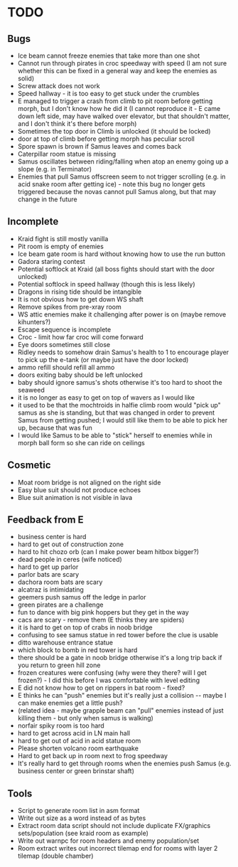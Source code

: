 TODO
====

Bugs
----

* Ice beam cannot freeze enemies that take more than one shot
* Cannot run through pirates in croc speedway with speed (I am not sure
    whether this can be fixed in a general way and keep the enemies as
    solid)
* Screw attack does not work
* Speed hallway - it is too easy to get stuck under the crumbles
* E managed to trigger a crash from climb to pit room before getting
    morph, but I don't know how he did it (I cannot reproduce it - E
    came down left side, may have walked over elevator, but that
    shouldn't matter, and I don't think it's there before morph)
* Sometimes the top door in Climb is unlocked (it should be locked)
* door at top of climb before getting morph has peculiar scroll
* Spore spawn is brown if Samus leaves and comes back
* Caterpillar room statue is missing
* Samus oscillates between riding/falling when atop an enemy going up a
    slope (e.g. in Terminator)
* Enemies that pull Samus offscreen seem to not trigger scrolling (e.g.
    in acid snake room after getting ice) - note this bug no longer gets
    triggered because the novas cannot pull Samus along, but that may
    change in the future

Incomplete
----------

* Kraid fight is still mostly vanilla
* Pit room is empty of enemies
* Ice beam gate room is hard without knowing how to use the run button
* Gadora staring contest
* Potential softlock at Kraid (all boss fights should start with the
    door unlocked)
* Potential softlock in speed hallway (though this is less likely)
* Dragons in rising tide should be intangible
* It is not obvious how to get down WS shaft
* Remove spikes from pre-xray room
* WS attic enemies make it challenging after power is on (maybe remove
  kihunters?)
* Escape sequence is incomplete
* Croc - limit how far croc will come forward
* Eye doors sometimes still close
* Ridley needs to somehow drain Samus's health to 1 to encourage player
    to pick up the e-tank (or maybe just have the door locked)
* ammo refill should refill all ammo
* doors exiting baby should be left unlocked
* baby should ignore samus's shots otherwise it's too hard to shoot the
    seaweed
* it is no longer as easy to get on top of wavers as I would like
* it used to be that the mochtroids in halfie climb room would "pick up"
    samus as she is standing, but that was changed in order to prevent
    Samus from getting pushed; I would still like them to be able to
    pick her up, because that was fun
* I would like Samus to be able to "stick" herself to enemies while in
    morph ball form so she can ride on ceilings

Cosmetic
--------

* Moat room bridge is not aligned on the right side
* Easy blue suit should not produce echoes
* Blue suit animation is not visible in lava

Feedback from E
---------------

* business center is hard
* hard to get out of construction zone
* hard to hit chozo orb (can I make power beam hitbox bigger?)
* dead people in ceres (wife noticed)
* hard to get up parlor
* parlor bats are scary
* dachora room bats are scary
* alcatraz is intimidating
* geemers push samus off the ledge in parlor
* green pirates are a challenge
* fun to dance with big pink hoppers but they get in the way
* cacs are scary - remove them (E thinks they are spiders)
* it is hard to get on top of crabs in noob bridge
* confusing to see samus statue in red tower before the clue is usable
* ditto warehouse entrance statue
* which block to bomb in red tower is hard
* there should be a gate in noob bridge otherwise it's a long trip back
    if you return to green hill zone
* frozen creatures were confusing (why were they there? will I get
    frozen?) - I did this before I was comfortable with level editing
* E did not know how to get on rippers in bat room - fixed?
* E thinks he can "push" enemies but it's really just a collision --
    maybe I can make enemies get a little push?
* (related idea - maybe grapple beam can "pull" enemies instead of just
    killing them - but only when samus is walking)
* norfair spiky room is too hard
* hard to get across acid in LN main hall
* hard to get out of acid in acid statue room
* Please shorten volcano room earthquake
* Hard to get back up in room next to frog speedway
* It's really hard to get through rooms when the enemies push Samus
    (e.g. business center or green brinstar shaft)

Tools
-----

* Script to generate room list in asm format
* Write out size as a word instead of as bytes
* Extract room data script should not include duplicate FX/graphics
    sets/population (see kraid room as example)
* Write out warnpc for room headers and enemy population/set
* Room extract writes out incorrect tilemap end for rooms with layer 2
    tilemap (double chamber)
